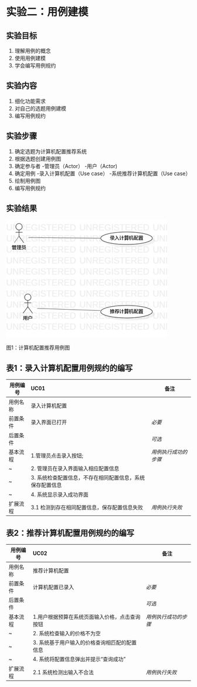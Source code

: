 # 实验二：用例建模

## 实验目标
1. 理解用例的概念
2. 使用用例建模
3. 学会编写用例规约

## 实验内容

1. 细化功能需求
2. 对自己的选题用例建模
3. 编写用例规约



## 实验步骤
1. 确定选题为计算机配置推荐系统
2. 根据选题创建用例图
3. 确定参与者
   -管理员（Actor）
   -用户（Actor)
4. 确定用例
   -录入计算机配置（Use case）
   -系统推荐计算机配置（Use case）
5. 绘制用例图
6. 编写用例规约



## 实验结果

![用例图](./UseCaseDiagram1.jpg)

图1：计算机配置推荐用例图






## 表1：录入计算机配置用例规约的编写

用例编号  | UC01 | 备注  
-|:-|-  
用例名称  | 录入计算机配置  |   
前置条件  |   录入界面已打开   | *必要*   
后置条件  |      | *可选*   
基本流程  | 1.管理员点击录入按钮;  |*用例执行成功的步骤*    
~| 2. 管理员在录入界面输入相应配置信息  |   
~| 3. 系统检查配置信息，不存在相同配置信息，系统保存配置信息 |   
~| 4. 系统显示录入成功界面  |  
扩展流程  | 3.1 检测到存在相同配置信息，保存配置信息失败  |*用例执行失败*    




## 表2：推荐计算机配置用例规约的编写 

用例编号  | UC02 | 备注  
-|:-|-  
用例名称  | 推荐计算机配置  |   
前置条件  |    计算机配置已录入  | *必要*   
后置条件  |      | *可选*   
基本流程  | 1.用户根据预算在系统页面输入价格，点击查询按钮  |*用例执行成功的步骤*    
~| 2. 系统检查输入的价格不为空  |   
~| 3. 系统基于用户输入的价格查询相匹配的配置信息  |   
~| 4. 系统将配置信息弹出并提示“查询成功”  |
扩展流程  | 2.1 系统检测出输入不合法  |*用例执行失败*    







